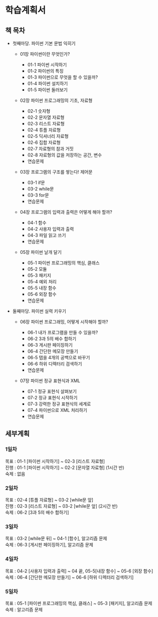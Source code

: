 # 학습계획서

## 책 목차
- 첫째마당. 파이썬 기본 문법 익히기

	- 01장 파이썬이란 무엇인가?
		- 01-1 파이썬 시작하기
		- 01-2 파이썬의 특징
		- 01-3 파이썬으로 무엇을 할 수 있을까?
		- 01-4 파이썬 설치하기
		- 01-5 파이썬 둘러보기

	- 02장 파이썬 프로그래밍의 기초, 자료형
		- 02-1 숫자형
		- 02-2 문자열 자료형
		- 02-3 리스트 자료형
		- 02-4 튜플 자료형
		- 02-5 딕셔너리 자료형
		- 02-6 집합 자료형
		- 02-7 자료형의 참과 거짓
		- 02-8 자료형의 값을 저장하는 공간, 변수
		- 연습문제

	- 03장 프로그램의 구조를 쌓는다! 제어문
		- 03-1 if문
		- 03-2 while문
		- 03-3 for문
		- 연습문제

	- 04장 프로그램의 입력과 출력은 어떻게 해야 할까?
		- 04-1 함수
		- 04-2 사용자 입력과 출력
		- 04-3 파일 읽고 쓰기
		- 연습문제

    - 05장 파이썬 날개 달기
        - 05-1 파이썬 프로그래밍의 핵심, 클래스
        - 05-2 모듈
        - 05-3 패키지
        - 05-4 예외 처리
        - 05-5 내장 함수
        - 05-6 외장 함수
        - 연습문제

- 둘째마당. 파이썬 실력 키우기

    - 06장 파이썬 프로그래밍, 어떻게 시작해야 할까?
        - 06-1 내가 프로그램을 만들 수 있을까?
        - 06-2 3과 5의 배수 합하기
        - 06-3 게시판 페이징하기
        - 06-4 간단한 메모장 만들기
        - 06-5 탭을 4개의 공백으로 바꾸기
        - 06-6 하위 디렉터리 검색하기
        - 연습문제

    - 07장 파이썬 정규 표현식과 XML
        - 07-1 정규 표현식 살펴보기
        - 07-2 정규 표현식 시작하기
        - 07-3 강력한 정규 표현식의 세계로
        - 07-4 파이썬으로 XML 처리하기
        - 연습문제

## 세부계획

### 1일차
목표 : 01-1 [파이썬 시작하기] ~ 02-3 [리스트 자료형]  
진행 : 01-1 [파이썬 시작하기] ~ 02-2 [문자열 자료형] (1시간 반)  
숙제 : 없음

### 2일차
목표 : 02-4 [튜플 자료형] ~ 03-2 [while문 앞]  
진행 : 02-3 [리스트 자료형] ~ 03-2 [while문 앞] (2시간 반)  
숙제 : 06-2 [3과 5의 배수 합하기]

### 3일차
목표 : 03-2 [while문 뒤] ~ 04-1 [함수], 알고리즘 문제  
숙제 : 06-3 [게시판 페이징하기], 알고리즘 문제

### 4일차
목표 : 04-2 [사용자 입력과 출력] ~ 04 끝, 05-5[내장 함수] ~ 05-6 [외장 함수]  
숙제 : 06-4 [간단한 메모장 만들기] ~ 06-6 [하위 디렉터리 검색하기]

### 5일차
목표 : 05-1 [파이썬 프로그래밍의 핵심, 클래스] ~ 05-3 [패키지], 알고리즘 문제  
숙제 : 알고리즘 문제
